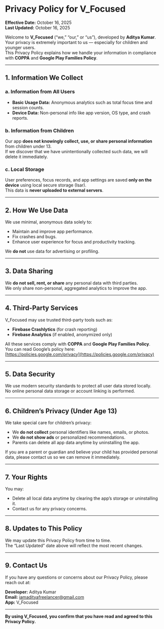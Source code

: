 # Privacy Policy for V_Focused

**Effective Date:** October 16, 2025  
**Last Updated:** October 16, 2025  

Welcome to **V_Focused** (“we,” “our,” or “us”), developed by **Aditya Kumar**.  
Your privacy is extremely important to us — especially for children and younger users.  
This Privacy Policy explains how we handle your information in compliance with **COPPA** and **Google Play Families Policy**.

---

## 1. Information We Collect

### a. Information from All Users
- **Basic Usage Data:** Anonymous analytics such as total focus time and session counts.  
- **Device Data:** Non-personal info like app version, OS type, and crash reports.

### b. Information from Children
Our app **does not knowingly collect, use, or share personal information** from children under 13.  
If we discover that we have unintentionally collected such data, we will delete it immediately.

### c. Local Storage
User preferences, focus records, and app settings are saved **only on the device** using local secure storage (Isar).  
This data is **never uploaded to external servers**.

---

## 2. How We Use Data
We use minimal, anonymous data solely to:
- Maintain and improve app performance.
- Fix crashes and bugs.
- Enhance user experience for focus and productivity tracking.

We **do not** use data for advertising or profiling.

---

## 3. Data Sharing
We **do not sell, rent, or share** any personal data with third parties.  
We only share non-personal, aggregated analytics to improve the app.

---

## 4. Third-Party Services
V_Focused may use trusted third-party tools such as:
- **Firebase Crashlytics** (for crash reporting)
- **Firebase Analytics** (if enabled, anonymized only)

All these services comply with **COPPA** and **Google Play Families Policy**.  
You can read Google’s policy here:  
[https://policies.google.com/privacy](https://policies.google.com/privacy)

---

## 5. Data Security
We use modern security standards to protect all user data stored locally.  
No online personal data storage or account linking is performed.

---

## 6. Children’s Privacy (Under Age 13)
We take special care for children’s privacy:
- We **do not collect** personal identifiers like names, emails, or photos.  
- We **do not show ads** or personalized recommendations.  
- Parents can delete all app data anytime by uninstalling the app.  

If you are a parent or guardian and believe your child has provided personal data, please contact us so we can remove it immediately.

---

## 7. Your Rights
You may:
- Delete all local data anytime by clearing the app’s storage or uninstalling it.
- Contact us for any privacy concerns.

---

## 8. Updates to This Policy
We may update this Privacy Policy from time to time.  
The “Last Updated” date above will reflect the most recent changes.

---

## 9. Contact Us
If you have any questions or concerns about our Privacy Policy, please reach out at:

**Developer:** Aditya Kumar  
**Email:** iamadityafreelancer@gmail.com  
**App:** V_Focused  

---

**By using V_Focused, you confirm that you have read and agreed to this Privacy Policy.**
